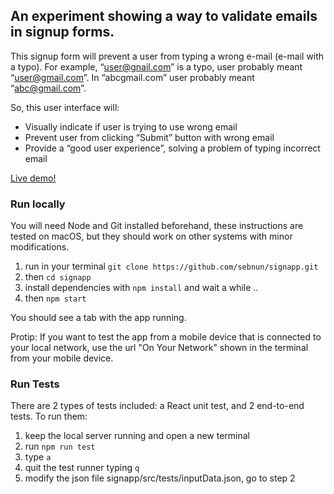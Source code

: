 ## An experiment showing a way to validate emails in signup forms.

This signup form will prevent a user from typing a wrong e-mail (e-mail with a typo). 
For example, “user@gnail.com” is a typo, user probably meant “user@gmail.com”. 
In “abcgmail.com” user probably meant “abc@gmail.com”.

So, this user interface will:
* Visually indicate if user is trying to use wrong email
* Prevent user from clicking “Submit” button with wrong email
* Provide a “good user experience”, solving a problem of typing incorrect email

[Live demo!](https://sebnun.github.io/signapp/)

### Run locally

You will need Node and Git installed beforehand, these instructions are tested on macOS, but they should work on other systems with minor modifications.

1. run in your terminal `git clone https://github.com/sebnun/signapp.git`
2. then `cd signapp`
3. install dependencies with `npm install` and wait a while .. 
4. then `npm start`

You should see a tab with the app running.

Protip: If you want to test the app from a mobile device that is connected to your local network, use the url "On Your Network" shown in the terminal from your mobile device.

### Run Tests

There are 2 types of tests included: a React unit test, and 2 end-to-end tests.
To run them:

 1. keep the local server running and open a new terminal
 2. run `npm run test`
 3. type `a`
 4. quit the test runner typing `q`
 5. modify the json file signapp/src/tests/inputData.json, go to step 2 
